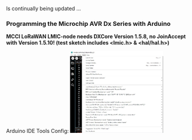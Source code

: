 Is continually being updated ...  

### Programming the Microchip AVR Dx Series with Arduino

__MCCI LoRaWAN LMIC-node needs DXCore Version 1.5.8, no JoinAccept with Version 1.5.10! (test sketch includes <lmic.h> & <hal/hal.h>)__  

Arduino IDE Tools Config:
<img src="../Images/Arduino_IDE_Tools_Config.jpg" alt="polylab" width="50%">  
